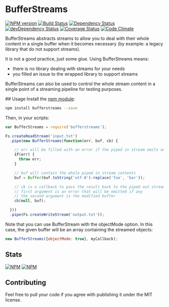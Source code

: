 # BufferStreams

[![NPM version](https://img.shields.io/npm/v/bufferstreams.svg)](https://www.npmjs.com/package/bufferstreams)
[![Build Status](https://travis-ci.org/nfroidure/BufferStreams.svg?branch=master)](https://travis-ci.org/nfroidure/BufferStreams)
[![Dependency Status](https://img.shields.io/david/nfroidure/bufferstreams.svg?label=deps)](https://david-dm.org/nfroidure/bufferstreams)
[![devDependency Status](https://img.shields.io/david/dev/nfroidure/bufferstreams.svg?label=devDeps)](https://david-dm.org/nfroidure/bufferstreams#info=devDependencies)
[![Coverage Status](https://coveralls.io/repos/nfroidure/BufferStreams/badge.svg?branch=master)](https://coveralls.io/r/nfroidure/BufferStreams?branch=master)
[![Code Climate](https://codeclimate.com/github/nfroidure/BufferStreams/badges/gpa.svg)](https://codeclimate.com/github/nfroidure/BufferStreams)

BufferStreams abstracts streams to allow you to deal with their whole content in
 a single buffer when it becomes necessary (by example: a legacy library that
 do not support streams).

It is not a good practice, just some glue. Using BufferStreams means:
* there is no library dealing with streams for your needs
* you filled an issue to the wrapped library to support streams

BufferStreams can also be used to control the whole stream content in a single
 point of a streaming pipeline for testing purposes.

## Usage
Install the [npm module](https://npmjs.org/package/bufferstreams):
```sh
npm install bufferstreams --save
```
Then, in your scripts:
```js
var BufferStreams = require('bufferstreams');

Fs.createReadStream('input.txt')
  .pipe(new BufferStreams(function(err, buf, cb) {

    // err will be filled with an error if the piped in stream emits one.
    if(err) {
      throw err;
    }

    // buf will contain the whole piped in stream contents
    buf = Buffer(buf.toString('utf-8').replace('foo', 'bar'));

    // cb is a callback to pass the result back to the piped out stream
    // first argument is an error that will be emitted if any
    // the second argument is the modified buffer
    cb(null, buf);

  }))
  .pipe(Fs.createWriteStream('output.txt'));
```

Note that you can use BufferStream with the objectMode option. In this case, the
 given buffer will be an array containing the streamed objects:
```js
new BufferStreams({objectMode: true}, myCallback);
```

## Stats

[![NPM](https://nodei.co/npm/bufferstreams.png?downloads=true&stars=true)](https://nodei.co/npm/bufferstreams/)
[![NPM](https://nodei.co/npm-dl/bufferstreams.png)](https://nodei.co/npm/bufferstreams/)

## Contributing
Feel free to pull your code if you agree with publishing it under the MIT license.

